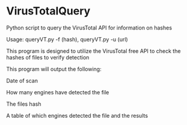 # VirusTotalQuery
Python script to query the VirusTotal API for information on hashes

Usage: queryVT.py -f (hash), queryVT.py -u (url)
  
This program is designed to utilize the VirusTotal free API to check the hashes of files to verify detection

This program will output the following:

Date of scan

How many engines have detected the file

The files hash

A table of which engines detected the file and the results
